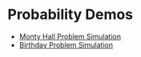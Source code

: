 # Probability Demos

- [Monty Hall Problem Simulation](knits/monty_hall.md)
- [Birthday Problem Simulation](knits/birthday.md)